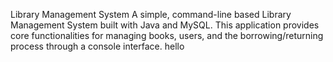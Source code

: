 Library Management System
A simple, command-line based Library Management System built with Java and MySQL. This application provides core functionalities for managing books, users, and the borrowing/returning process through a console interface. hello
